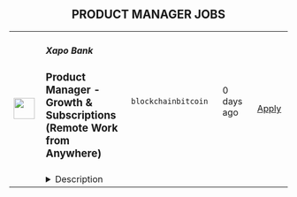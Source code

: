 <div align="center"><h2>PRODUCT MANAGER JOBS</h2></div><table><tr>
                <td width="100" height="100" rowspan="2">
                    <img src="https://avatars.githubusercontent.com/u/6930305?s=200&v=4" width="38px" height="auto">
                </td>
                <td width="300">
                    <h5>Xapo Bank</h5>
                    <h3>Product Manager  - Growth & Subscriptions (Remote Work from Anywhere)</h3>
                </td>
                <td width="300">
                    <code>blockchain</code><code>bitcoin</code>
                </td>
                <td width="200">
                <text>0 days ago</text>
                </td>
                <td width="100" rowspan="2">
                <a href="https://www.realworkfromanywhere.com/jobs/product-manager-growth-subscriptions-remote-work-from-anywhere-xapo-bank-6069" align="right" target="_blank">Apply</a>
                </td>
            </tr>
            <tr>
                <td colspan="3">
                <details><summary>Description</summary>
                &lt;div class=&quot;content-intro&quot;&gt;&lt;p style=&quot;text-align: left;&quot;&gt;&lt;span style=&quot;font-weight: 900;&quot;&gt;Work from anywhere, impact everywhere&amp;nbsp;&lt;/span&gt;&lt;/p&gt;
&lt;p&gt;Diversity is at the heart of who we are at Xapo Bank. We’re a fully distributed team of over 180 Xapiens that work remotely from 40+ countries around the world.&amp;nbsp;&lt;/p&gt;
&lt;p&gt;Our beginning: A world that enjoys economic freedom and wealth protection, no matter where you live or who is running your country.&lt;/p&gt;
&lt;p&gt;To achieve that, we search the world for the best people for the job. We work hard, think globally, and inspire each other to learn and grow. We are committed to changing the way things are done.&lt;/p&gt;
&lt;p&gt;&amp;nbsp;&lt;/p&gt;
&lt;p&gt;&lt;strong&gt;Risk is inherent in all of our business activities and managing risk well is the responsibility of every Xapien. Sound risk management enables us to serve our customers and deliver value for our shareholders, and helps make Xapo a great place to work.&lt;/strong&gt;&lt;/p&gt;
&lt;p&gt;&amp;nbsp;&lt;/p&gt;
&lt;p style=&quot;text-align: left;&quot;&gt;&lt;em&gt;&lt;span style=&quot;font-weight: 500;&quot;&gt;Although we are headquartered in Gibraltar, this is a full time, 100% remote position&amp;nbsp;&lt;br&gt;&lt;/span&gt;&lt;/em&gt;&lt;em&gt;&lt;span style=&quot;font-weight: 500;&quot;&gt;Work from anywhere!&lt;/span&gt;&lt;/em&gt;&lt;/p&gt;
&lt;p style=&quot;text-align: left;&quot;&gt;&amp;nbsp;&lt;/p&gt;&lt;/div&gt;&lt;p&gt;&lt;strong&gt;&lt;em&gt;Position overview&lt;/em&gt;&lt;/strong&gt;&lt;/p&gt;
&lt;p&gt;As Product Manager, Growth &amp;amp; Subscriptions, you will play a pivotal role in driving Xapo Bank’s retail PnL through enhanced member loyalty and organic growth. This high-impact role requires an entrepreneurial, data-driven approach, leveraging financial incentives and rewards to showcase the tangible value of our subscription. You will own the strategy, development and execution of our value-added ecosystem, ensuring Xapo Bank becomes indispensable to our members&#39; financial lives.&lt;/p&gt;
&lt;p&gt;&lt;strong&gt;&lt;em&gt;Mission:&lt;/em&gt;&lt;/strong&gt;&lt;br&gt;To embed Xapo into the core of our members&#39; financial lives by maximising the economic value they gain from every interaction. Your mission is to architect and scale a world-class growth ecosystem,&amp;nbsp; comprising earnings, referral incentives and savings opportunities,&amp;nbsp; that delivers tangible, everyday financial benefits, fostering deep loyalty and organic growth.&lt;/p&gt;
&lt;p&gt;&lt;strong&gt;&lt;em&gt;Responsibilities:&lt;/em&gt;&lt;/strong&gt;&lt;/p&gt;
&lt;p&gt;&lt;strong&gt;Product Strategy and Vision.&lt;/strong&gt;&amp;nbsp;&lt;/p&gt;
&lt;ul&gt;
&lt;li&gt;Define and own the product vision for member engagement and subscriptions, creating a strategic roadmap for our earnings, referrals and loyalty programmes.&lt;/li&gt;
&lt;/ul&gt;
&lt;p&gt;&lt;strong&gt;Journey Optimisation.&lt;/strong&gt;&amp;nbsp;&lt;/p&gt;
&lt;ul&gt;
&lt;li&gt;Develop and optimise member journeys with a primary focus on maximising engagement with earnings features, moving beyond activation to metrics like referral-driven growth, member LTV and churn reduction.&lt;/li&gt;
&lt;/ul&gt;
&lt;p&gt;&lt;strong&gt;End-to-End Product Execution.&lt;/strong&gt;&amp;nbsp;&lt;/p&gt;
&lt;ul&gt;
&lt;li&gt;Drive execution with a dedicated cross-functional team of engineers, designers and analysts to deliver complex high-impact product initiatives from ideation through launch and iteration.&lt;/li&gt;
&lt;/ul&gt;
&lt;p&gt;&lt;strong&gt;Experimentation &amp;amp; Loyalty Research.&amp;nbsp;&lt;/strong&gt;&lt;/p&gt;
&lt;ul&gt;
&lt;li&gt;Conduct deep market and user research to identify key motivators for loyalty and advocacy, translating insights into a prioritised backlog of growth-oriented features.&amp;nbsp;&lt;/li&gt;
&lt;li&gt;Design and lead a sophisticated experimentation programme to optimise the loyalty funnel including referral conversion rates, rewards and the impact of direct and indirect savings on member retention.&lt;/li&gt;
&lt;/ul&gt;
&lt;p&gt;&lt;strong&gt;Performance &amp;amp; PnL Ownership.&amp;nbsp;&lt;/strong&gt;&lt;/p&gt;
&lt;ul&gt;
&lt;li&gt;Instrument, analyse and own a sophisticated set of KPIs that measure the success of the rewards ecosystem including programme ROI, Customer Acquisition Cost (CAC) reduction and uplift in member engagement.&lt;/li&gt;
&lt;/ul&gt;
&lt;p&gt;&lt;strong&gt;Business Case Development.&amp;nbsp;&lt;/strong&gt;&lt;/p&gt;
&lt;ul&gt;
&lt;li&gt;Develop comprehensive business cases for new initiatives, including partnership opportunities, financial modelling of rewards systems and PnL forecasting to champion initiatives and align with key stakeholders.&lt;/li&gt;
&lt;/ul&gt;
&lt;p&gt;&lt;strong&gt;Cross-Functional Collaboration.&lt;/strong&gt;&amp;nbsp;&lt;/p&gt;
&lt;ul&gt;
&lt;li&gt;Work closely with Technology, Design, Marketing, Data and Finance to create cohesive data-driven campaigns and product features that drive adoption of our rewards and referral programmes.&lt;/li&gt;
&lt;/ul&gt;
&lt;p&gt;&lt;strong&gt;Thought Leadership.&lt;/strong&gt;&amp;nbsp;&lt;/p&gt;
&lt;ul&gt;
&lt;li&gt;Serve as the company&#39;s leading expert on loyalty, earnings and growth mechanics within the fintech space, influencing other product teams to integrate these principles across the platform.&lt;/li&gt;
&lt;/ul&gt;
&lt;p&gt;&lt;strong&gt;Invest in Your Future.&amp;nbsp;&lt;/strong&gt;&lt;/p&gt;
&lt;ul&gt;
&lt;li&gt;Dedicated budget for external training, industry certifications, and conferences, coupled with opportunities to drive strategic initiatives and mentor talent for accelerated career advancement.&lt;/li&gt;
&lt;/ul&gt;
&lt;p&gt;&lt;strong&gt;&lt;em&gt;Skills needed&lt;/em&gt;&lt;/strong&gt;&lt;/p&gt;
&lt;ul&gt;
&lt;li&gt;4+ years product management experience in consumer financial products, preferably in a growth, loyalty or rewards programme function.&lt;/li&gt;
&lt;li&gt;Understanding of the cryptocurrency and blockchain industry in the areas of custody, trading, yield and payments.&lt;/li&gt;
&lt;li&gt;Demonstrable track record of owning and shipping complex products that have measurably increased retention and driven significant business growth via incentive mechanisms.&lt;/li&gt;
&lt;li&gt;Experience in financial modelling, dynamic pricing and business case development to maximise PnL, drive profitability and execute strategies for revenue growth.&lt;/li&gt;
&lt;li&gt;Expert-level proficiency with data analytics, A/B testing and experimentation tools for objective decision-making.&lt;/li&gt;
&lt;li&gt;Deep domain expertise in customer retention, subscription-based business models and optimising user journeys for advocacy and growth.&lt;/li&gt;
&lt;li&gt;Deep commitment to user experience, prioritising delightful experiences.&lt;/li&gt;
&lt;li&gt;Deep understanding of Agile methodologies and modern product management frameworks.&lt;/li&gt;
&lt;li&gt;A self-starter with the decisiveness and entrepreneurial drive required to own and launch critical growth products within a rapidly evolving scale-up environment.&lt;/li&gt;
&lt;li&gt;Ability to communicate complexity and drive clarity horizontally and vertically across diverse internal stakeholders.&lt;/li&gt;
&lt;/ul&gt;
&lt;p&gt;&lt;strong&gt;&lt;em&gt;Other requirements&lt;/em&gt;&lt;/strong&gt;&lt;/p&gt;
&lt;ul&gt;
&lt;li&gt;Passion for Bitcoin and a strong understanding of its role in financial freedom (orange-pilled mindset preferred!)&lt;/li&gt;
&lt;li&gt;A dedicated workspace.&lt;/li&gt;
&lt;li&gt;A reliable internet connection with the fastest speed possible in your area.&lt;/li&gt;
&lt;li&gt;Devices and other essential equipment that meet minimal technical specifications.&lt;/li&gt;
&lt;li&gt;Alignment with Our Values and the Xapo Values-Driven Leadership principles.&lt;/li&gt;
&lt;/ul&gt;&lt;div class=&quot;content-conclusion&quot;&gt;&lt;p&gt;&lt;span style=&quot;font-size: 12pt;&quot;&gt;&lt;strong&gt;Why work for Xapo?&lt;/strong&gt;&lt;/span&gt;&lt;/p&gt;
&lt;p&gt;&lt;span style=&quot;font-weight: 500; font-size: 10pt;&quot;&gt;IMPACT GLOBALLY, WORK REMOTELY.&lt;/span&gt;&lt;/p&gt;
&lt;ul&gt;
&lt;li style=&quot;font-weight: 500;&quot;&gt;&lt;strong&gt;Shape the Future:&lt;/strong&gt;&lt;span style=&quot;font-weight: 500;&quot;&gt; Improve lives through cutting-edge technology, work 100% remotely from anywhere in the world.&lt;/span&gt;&lt;/li&gt;
&lt;li style=&quot;font-weight: 500;&quot;&gt;&lt;strong&gt;Great work-life balance:&lt;/strong&gt;&lt;span style=&quot;font-weight: 500;&quot;&gt; &lt;/span&gt;&lt;span style=&quot;font-weight: 500;&quot;&gt;Build amazing things with a balance of autonomy and collaborative teamwork. Set your own work schedule and make use of a flexible PTO plan when you need to recharge.&lt;/span&gt;&lt;span style=&quot;font-weight: 500;&quot;&gt;&amp;nbsp;&lt;/span&gt;&lt;/li&gt;
&lt;li style=&quot;font-weight: 500;&quot;&gt;&lt;strong&gt;Expect Excellence:&lt;/strong&gt;&lt;span style=&quot;font-weight: 500;&quot;&gt; Collaborate, learn, and grow with a high-performance team. Learn&lt;/span&gt;&lt;span style=&quot;font-weight: 500;&quot;&gt; how you learn best - from books to conferences, you’ll get a yearly budget for your individual learning and development goals.&lt;/span&gt;&lt;/li&gt;
&lt;/ul&gt;
&lt;p&gt;&lt;strong&gt;At Xapo, we prioritize consumer protection and adhere to regulatory requirements by ensuring that all Xapiens are accountable for upholding principles of fair treatment, transparency, and ethical conduct in their interactions with customers and stakeholders.&lt;br&gt;&lt;br&gt;&lt;span style=&quot;text-decoration: underline;&quot;&gt;Xapo Device Policy&lt;br&gt;&lt;/span&gt;&lt;/strong&gt;Consultants joining Xapo Bank must comply with the Xapo Device Policy, which governs the use of corporate-approved laptops under Corporate-Owned, Personally Purchased Device (reimbursed up to $1,500) or Corporate-Owned, Personally Enabled Device (personal device with enforced security controls).&lt;br&gt;All devices must meet security requirements, enroll in Xapo’s Mobile Device Management (MDM), and adhere to compliance rules. COPPD devices remain Xapo property with buyback options upon exit. COPED users agree to data control measures, including mandatory corporate data wipes.&lt;br&gt;Compliance with the Xapo Device Policy is mandatory for all consultants, onboarding will not proceed without adherence to the policy.&lt;strong&gt;&lt;br&gt;&lt;br&gt;&lt;/strong&gt;&lt;/p&gt;&lt;/div&gt;
                </details>
                </td>
            </tr></table>